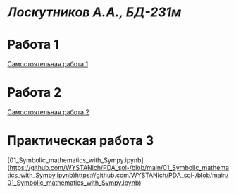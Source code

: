 # _Лоскутников А.А., БД-231м_

# Работа 1
[Самостоятельная работа 1](Самостоятельная%20работа%201.ipynb)
# Работа 2
[Самостоятельная работа 2](Самостоятельная%20работа%202.ipynb)
# Практическая работа 3
[01_Symbolic_mathematics_with_Sympy.ipynb] (https://github.com/WYSTANich/PDA_sol-/blob/main/01_Symbolic_mathematics_with_Sympy.ipynb)https://github.com/WYSTANich/PDA_sol-/blob/main/01_Symbolic_mathematics_with_Sympy.ipynb)
